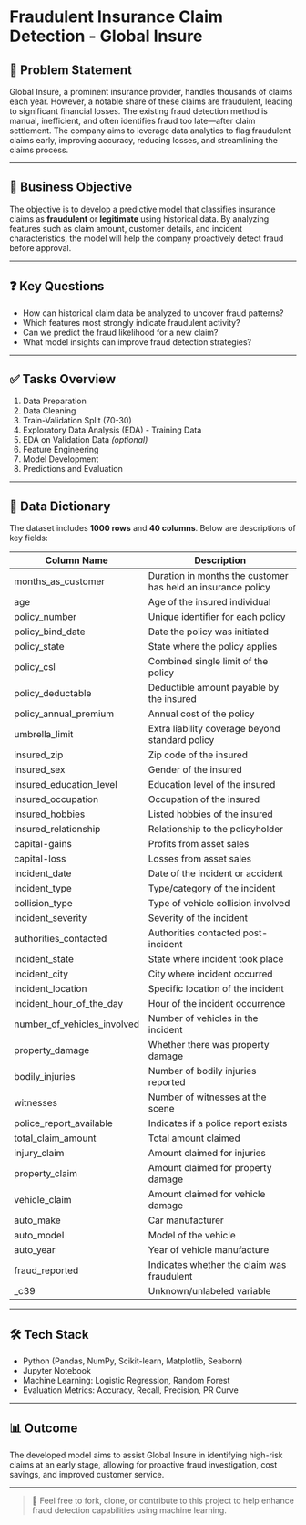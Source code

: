 # Fraudulent Insurance Claim Detection - Global Insure

## 📌 Problem Statement
Global Insure, a prominent insurance provider, handles thousands of claims each year. However, a notable share of these claims are fraudulent, leading to significant financial losses. The existing fraud detection method is manual, inefficient, and often identifies fraud too late—after claim settlement. The company aims to leverage data analytics to flag fraudulent claims early, improving accuracy, reducing losses, and streamlining the claims process.

---

## 🎯 Business Objective
The objective is to develop a predictive model that classifies insurance claims as **fraudulent** or **legitimate** using historical data. By analyzing features such as claim amount, customer details, and incident characteristics, the model will help the company proactively detect fraud before approval.

---

## ❓ Key Questions
- How can historical claim data be analyzed to uncover fraud patterns?
- Which features most strongly indicate fraudulent activity?
- Can we predict the fraud likelihood for a new claim?
- What model insights can improve fraud detection strategies?

---

## ✅ Tasks Overview
1. Data Preparation  
2. Data Cleaning  
3. Train-Validation Split (70-30)  
4. Exploratory Data Analysis (EDA) - Training Data  
5. EDA on Validation Data *(optional)*  
6. Feature Engineering  
7. Model Development  
8. Predictions and Evaluation  

---

## 📂 Data Dictionary
The dataset includes **1000 rows** and **40 columns**. Below are descriptions of key fields:

| Column Name                  | Description |
|-----------------------------|-------------|
| months_as_customer          | Duration in months the customer has held an insurance policy |
| age                         | Age of the insured individual |
| policy_number               | Unique identifier for each policy |
| policy_bind_date            | Date the policy was initiated |
| policy_state                | State where the policy applies |
| policy_csl                  | Combined single limit of the policy |
| policy_deductable           | Deductible amount payable by the insured |
| policy_annual_premium       | Annual cost of the policy |
| umbrella_limit              | Extra liability coverage beyond standard policy |
| insured_zip                 | Zip code of the insured |
| insured_sex                 | Gender of the insured |
| insured_education_level     | Education level of the insured |
| insured_occupation          | Occupation of the insured |
| insured_hobbies             | Listed hobbies of the insured |
| insured_relationship        | Relationship to the policyholder |
| capital-gains               | Profits from asset sales |
| capital-loss                | Losses from asset sales |
| incident_date               | Date of the incident or accident |
| incident_type               | Type/category of the incident |
| collision_type              | Type of vehicle collision involved |
| incident_severity           | Severity of the incident |
| authorities_contacted       | Authorities contacted post-incident |
| incident_state              | State where incident took place |
| incident_city               | City where incident occurred |
| incident_location           | Specific location of the incident |
| incident_hour_of_the_day   | Hour of the incident occurrence |
| number_of_vehicles_involved| Number of vehicles in the incident |
| property_damage             | Whether there was property damage |
| bodily_injuries             | Number of bodily injuries reported |
| witnesses                   | Number of witnesses at the scene |
| police_report_available     | Indicates if a police report exists |
| total_claim_amount          | Total amount claimed |
| injury_claim                | Amount claimed for injuries |
| property_claim              | Amount claimed for property damage |
| vehicle_claim               | Amount claimed for vehicle damage |
| auto_make                   | Car manufacturer |
| auto_model                  | Model of the vehicle |
| auto_year                   | Year of vehicle manufacture |
| fraud_reported              | Indicates whether the claim was fraudulent |
| _c39                        | Unknown/unlabeled variable |

---

## 🛠️ Tech Stack
- Python (Pandas, NumPy, Scikit-learn, Matplotlib, Seaborn)
- Jupyter Notebook
- Machine Learning: Logistic Regression, Random Forest
- Evaluation Metrics: Accuracy, Recall, Precision, PR Curve

---

## 📊 Outcome
The developed model aims to assist Global Insure in identifying high-risk claims at an early stage, allowing for proactive fraud investigation, cost savings, and improved customer service.

---

> 📁 Feel free to fork, clone, or contribute to this project to help enhance fraud detection capabilities using machine learning.

